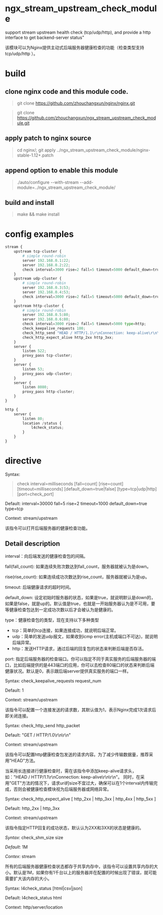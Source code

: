 # ngx_stream_upstream_check_module

support stream upstream health check (tcp/udp/http),
and provide a http interface to get backend-server status"

该模块可以为Nginx提供主动式后端服务器健康检查的功能（检查类型支持 tcp/udp/http ）。

# build

## clone nginx code and this module code.
>git clone https://github.com/zhouchangxun/nginx/nginx.git

>git clone https://github.com/zhouchangxun/ngx_stream_upstream_check_module.git

## apply patch to nginx source
> cd nginx/; git apply ../ngx_stream_upstream_check_module/nginx-stable-1.12+.patch

## append option to enable this module
> ./auto/configure --with-stream --add-module=../ngx_stream_upstream_check_module/

## build and install
>make && make install

# config examples

``` python
stream {
    upstream tcp-cluster {
        # simple round-robin
        server 192.168.0.1:22;
        server 192.168.0.2:22;
        check interval=3000 rise=2 fall=5 timeout=5000 default_down=true type=tcp;
    }
    upstream udp-cluster {
        # simple round-robin
        server 192.168.0.3:53;
        server 192.168.0.4:53;
        check interval=3000 rise=2 fall=5 timeout=5000 default_down=true type=udp;
    }
    upstream http-cluster {
        # simple round-robin
        server 192.168.0.5:80;
        server 192.168.0.6:80;
        check interval=3000 rise=2 fall=5 timeout=5000 type=http;
        check_keepalive_requests 100;
        check_http_send "HEAD / HTTP/1.1\r\nConnection: keep-alive\r\n\r\n";
        check_http_expect_alive http_2xx http_3xx;
    }
    server {
        listen 522;
        proxy_pass tcp-cluster;
    }
    server {
        listen 53;
        proxy_pass udp-cluster;
    }
    server {
        listen 8080;
        proxy_pass http-cluster;
    }
}

http {
    server {
        listen 80;
        location /status {
            l4check_status;
        }
    }
}
```
# directive

Syntax: 
> check interval=milliseconds [fall=count] [rise=count] [timeout=milliseconds] [default_down=true|false] [type=tcp|udp|http] [port=check_port]

Default: interval=30000 fall=5 rise=2 timeout=1000 default_down=true type=tcp

Context: stream/upstream

该指令可以打开后端服务器的健康检查功能。

## Detail description

interval：向后端发送的健康检查包的间隔。

fall(fall_count): 如果连续失败次数达到fall_count，服务器就被认为是down。

rise(rise_count): 如果连续成功次数达到rise_count，服务器就被认为是up。

timeout: 后端健康请求的超时时间。

default_down: 设定初始时服务器的状态，如果是true，就说明默认是down的，如果是false，就是up的。默认值是true，也就是一开始服务器认为是不可用，要等健康检查包达到一定成功次数以后才会被认为是健康的。

type：健康检查包的类型，现在支持以下多种类型

- tcp：简单的tcp连接，如果连接成功，就说明后端正常。
- udp：简单的发送udp报文，如果收到icmp error(主机或端口不可达)，就说明后端异常。
- http：发送HTTP请求，通过后端的回复包的状态来判断后端是否存活。

port: 指定后端服务器的检查端口。你可以指定不同于真实服务的后端服务器的端口，比如后端提供的是443端口的应用，你可以去检查80端口的状态来判断后端健康状况。默认是0，表示跟后端server提供真实服务的端口一样。

Syntax: check_keepalive_requests request_num

Default: 1

Context: stream/upstream

该指令可以配置一个连接发送的请求数，其默认值为1，表示Nginx完成1次请求后即关闭连接。


Syntax: check_http_send http_packet

Default: "GET / HTTP/1.0\r\n\r\n"

Context: stream/upstream

该指令可以配置http健康检查包发送的请求内容。为了减少传输数据量，推荐采用"HEAD"方法。

当采用长连接进行健康检查时，需在该指令中添加keep-alive请求头，如："HEAD / HTTP/1.1\r\nConnection: keep-alive\r\n\r\n"。
同时，在采用"GET"方法的情况下，请求uri的size不宜过大，确保可以在1个interval内传输完成，否则会被健康检查模块视为后端服务器或网络异常。


Syntax: check_http_expect_alive [ http_2xx | http_3xx | http_4xx | http_5xx ]

Default: http_2xx | http_3xx

Context: stream/upstream

该指令指定HTTP回复的成功状态，默认认为2XX和3XX的状态是健康的。


*Syntax*: check_shm_size size

*Default*: 1M

*Contex*: stream

所有的后端服务器健康检查状态都存于共享内存中，该指令可以设置共享内存的大小。默认是1M，如果你有1千台以上的服务器并在配置的时候出现了错误，就可能需要扩大该内存的大小。


Syntax: l4check_status [html|csv|json]

Default: l4check_status html

Context: http/server/location

